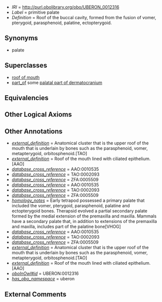  * *IRI* = http://purl.obolibrary.org/obo/UBERON_0012316
 * *Label* = primitive palate
 * *Definition* = Roof of the buccal cavity, formed from the fusion of vomer, pterygoid, parasphenoid, palatine, ectopterygoid.

## Synonyms

 * palate

## Superclasses

 * [roof of mouth](../../UBERON/75/UBERON_0007375.md)
 * [part_of](../../BFO/50/BFO_0000050.md) some [palatal part of dermatocranium](../../UBERON/72/UBERON_0012072.md)

## Equivalencies


## Other Logical Axioms


## Other Annotations

 * *[external_definition](../../UBPROP/01/UBPROP_0000001.md)* = Anatomical cluster that is the upper roof of the mouth that is underlain by bones such as the parasphenoid, vomer, metapterygoid, orbitosphenoid.[TAO]
 * *[external_definition](../../UBPROP/01/UBPROP_0000001.md)* = Roof of the mouth lined with ciliated epithelium.[AAO]
 * *[database_cross_reference](../../ef/oboInOwl#hasDbXref.md)* = AAO:0010535
 * *[database_cross_reference](../../ef/oboInOwl#hasDbXref.md)* = TAO:0002093
 * *[database_cross_reference](../../ef/oboInOwl#hasDbXref.md)* = ZFA:0005509
 * *[database_cross_reference](../../ef/oboInOwl#hasDbXref.md)* = AAO:0010535
 * *[database_cross_reference](../../ef/oboInOwl#hasDbXref.md)* = TAO:0002093
 * *[database_cross_reference](../../ef/oboInOwl#hasDbXref.md)* = ZFA:0005509
 * *[homology_notes](../../UBPROP/03/UBPROP_0000003.md)* = Early tetrapod possessed a primary palate that included the vomer, pterygoid, parasphenoid, palatine and ectopterygoid bones. Therapsid evolved a partial secondary palate formed by the medial extension of the premaxilla and maxilla. Mammals have a secondary palate that, in addition to extensions of the premaxilla and maxilla, includes part of the palatine bone[VHOG]
 * *[database_cross_reference](../../ef/oboInOwl#hasDbXref.md)* = AAO:0010535
 * *[database_cross_reference](../../ef/oboInOwl#hasDbXref.md)* = TAO:0002093
 * *[database_cross_reference](../../ef/oboInOwl#hasDbXref.md)* = ZFA:0005509
 * *[external_definition](../../UBPROP/01/UBPROP_0000001.md)* = Anatomical cluster that is the upper roof of the mouth that is underlain by bones such as the parasphenoid, vomer, metapterygoid, orbitosphenoid.[TAO]
 * *[external_definition](../../UBPROP/01/UBPROP_0000001.md)* = Roof of the mouth lined with ciliated epithelium.[AAO]
 * *[oboInOwl#id](../../id/oboInOwl#id.md)* = UBERON:0012316
 * *[has_obo_namespace](../../ce/oboInOwl#hasOBONamespace.md)* = uberon

## External Comments

